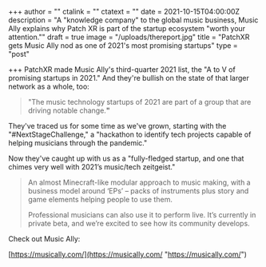 +++
author = ""
ctalink = ""
ctatext = ""
date = 2021-10-15T04:00:00Z
description = "A \"knowledge company\" to the global music business, Music Ally explains why Patch XR is part of the startup ecosystem \"worth your attention.\""
draft = true
image = "/uploads/thereport.jpg"
title = "PatchXR gets Music Ally nod as one of 2021's most promising startups"
type = "post"

+++
PatchXR made Music Ally's third-quarter 2021 list, the "A to V of promising startups in 2021." And they're bullish on the state of that larger network as a whole, too:

> "The music technology startups of 2021 are part of a group that are driving notable change.**"**

They've traced us for some time as we've grown, starting with the "#NextStageChallenge," a "hackathon to identify tech projects capable of helping musicians through the pandemic."

Now they've caught up with us as a "fully-fledged startup, and one that chimes very well with 2021’s music/tech zeitgeist."

> An almost Minecraft-like modular approach to music making, with a business model around ‘EPs’ – packs of instruments plus story and game elements helping people to use them.
>
> Professional musicians can also use it to perform live. It’s currently in private beta, and we’re excited to see how its community develops.

Check out Music Ally:

[https://musically.com/](https://musically.com/ "https://musically.com/")